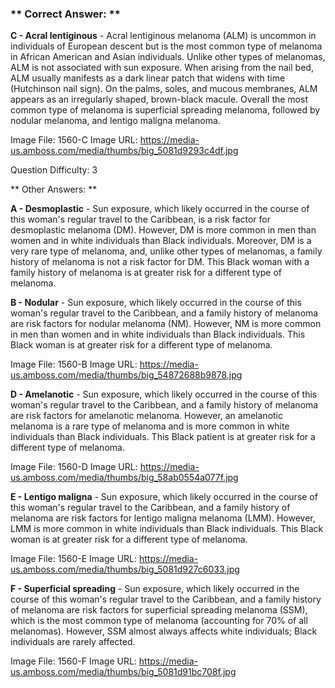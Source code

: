 ### ** Correct Answer: **

**C - Acral lentiginous** - Acral lentiginous melanoma (ALM) is uncommon in individuals of European descent but is the most common type of melanoma in African American and Asian individuals. Unlike other types of melanomas, ALM is not associated with sun exposure. When arising from the nail bed, ALM usually manifests as a dark linear patch that widens with time (Hutchinson nail sign). On the palms, soles, and mucous membranes, ALM appears as an irregularly shaped, brown-black macule. Overall the most common type of melanoma is superficial spreading melanoma, followed by nodular melanoma, and lentigo maligna melanoma.

Image File: 1560-C
Image URL: https://media-us.amboss.com/media/thumbs/big_5081d9293c4df.jpg

Question Difficulty: 3

** Other Answers: **

**A - Desmoplastic** - Sun exposure, which likely occurred in the course of this woman's regular travel to the Caribbean, is a risk factor for desmoplastic melanoma (DM). However, DM is more common in men than women and in white individuals than Black individuals. Moreover, DM is a very rare type of melanoma, and, unlike other types of melanomas, a family history of melanoma is not a risk factor for DM. This Black woman with a family history of melanoma is at greater risk for a different type of melanoma.

**B - Nodular** - Sun exposure, which likely occurred in the course of this woman's regular travel to the Caribbean, and a family history of melanoma are risk factors for nodular melanoma (NM). However, NM is more common in men than women and in white individuals than Black individuals. This Black woman is at greater risk for a different type of melanoma.

Image File: 1560-B
Image URL: https://media-us.amboss.com/media/thumbs/big_54872688b9878.jpg

**D - Amelanotic** - Sun exposure, which likely occurred in the course of this woman's regular travel to the Caribbean, and a family history of melanoma are risk factors for amelanotic melanoma. However, an amelanotic melanoma is a rare type of melanoma and is more common in white individuals than Black individuals. This Black patient is at greater risk for a different type of melanoma.

Image File: 1560-D
Image URL: https://media-us.amboss.com/media/thumbs/big_58ab0554a077f.jpg

**E - Lentigo maligna** - Sun exposure, which likely occurred in the course of this woman's regular travel to the Caribbean, and a family history of melanoma are risk factors for lentigo maligna melanoma (LMM). However, LMM is more common in white individuals than Black individuals. This Black woman is at greater risk for a different type of melanoma.

Image File: 1560-E
Image URL: https://media-us.amboss.com/media/thumbs/big_5081d927c6033.jpg

**F - Superficial spreading** - Sun exposure, which likely occurred in the course of this woman's regular travel to the Caribbean, and a family history of melanoma are risk factors for superficial spreading melanoma (SSM), which is the most common type of melanoma (accounting for 70% of all melanomas). However, SSM almost always affects white individuals; Black individuals are rarely affected.

Image File: 1560-F
Image URL: https://media-us.amboss.com/media/thumbs/big_5081d91bc708f.jpg

